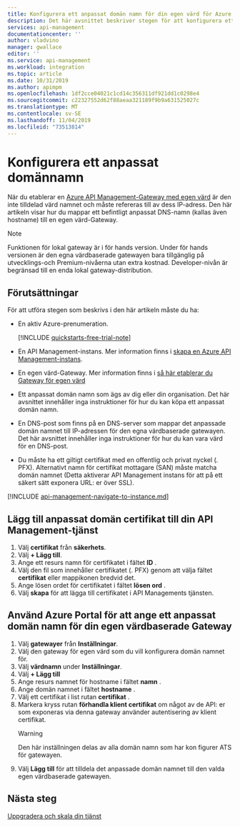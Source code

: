 ```yaml
---
title: Konfigurera ett anpassat domän namn för din egen värd för Azure API Management Gateway | Microsoft Docs
description: Det här avsnittet beskriver stegen för att konfigurera ett anpassat domän namn för Azure API Management Gateway med egen värd.
services: api-management
documentationcenter: ''
author: vladvino
manager: gwallace
editor: ''
ms.service: api-management
ms.workload: integration
ms.topic: article
ms.date: 10/31/2019
ms.author: apimpm
ms.openlocfilehash: 1df2cce04021c1cd14c356311df921dd1c0298e4
ms.sourcegitcommit: c22327552d62f88aeaa321189f9b9a631525027c
ms.translationtype: MT
ms.contentlocale: sv-SE
ms.lasthandoff: 11/04/2019
ms.locfileid: "73513814"
---
```

# <a name="configure-a-custom-domain-name"></a>Konfigurera ett anpassat domännamn

När du etablerar en [Azure API Management-Gateway med egen värd](self-hosted-gateway-overview.md) är den inte tilldelad värd namnet och måste refereras till av dess IP-adress. Den här artikeln visar hur du mappar ett befintligt anpassat DNS-namn (kallas även hostname) till en egen värd-Gateway.

> [!NOTE]
> Funktionen för lokal gateway är i för hands version. Under för hands versionen är den egna värdbaserade gatewayen bara tillgänglig på utvecklings-och Premium-nivåerna utan extra kostnad. Developer-nivån är begränsad till en enda lokal gateway-distribution.

## <a name="prerequisites"></a>Förutsättningar

För att utföra stegen som beskrivs i den här artikeln måste du ha:

-   En aktiv Azure-prenumeration.

    [!INCLUDE [quickstarts-free-trial-note](../../includes/quickstarts-free-trial-note.md)]

-   En API Management-instans. Mer information finns i [skapa en Azure API Management-instans](get-started-create-service-instance.md).
- En egen värd-Gateway. Mer information finns i [så här etablerar du Gateway för egen värd](api-management-howto-provision-self-hosted-gateway.md)
-   Ett anpassat domän namn som ägs av dig eller din organisation. Det här avsnittet innehåller inga instruktioner för hur du kan köpa ett anpassat domän namn.
-   En DNS-post som finns på en DNS-server som mappar det anpassade domän namnet till IP-adressen för den egna värdbaserade gatewayen. Det här avsnittet innehåller inga instruktioner för hur du kan vara värd för en DNS-post.
-   Du måste ha ett giltigt certifikat med en offentlig och privat nyckel (. PFX). Alternativt namn för certifikat mottagare (SAN) måste matcha domän namnet (Detta aktiverar API Management instans för att på ett säkert sätt exponera URL: er över SSL).

[!INCLUDE [api-management-navigate-to-instance.md](../../includes/api-management-navigate-to-instance.md)]

## <a name="add-custom-domain-certificate-to-your-api-management-service"></a>Lägg till anpassat domän certifikat till din API Management-tjänst

1. Välj **certifikat** från **säkerhets**.
2. Välj **+ Lägg till**.
3. Ange ett resurs namn för certifikatet i fältet **ID** .
4. Välj den fil som innehåller certifikatet (. PFX) genom att välja fältet **certifikat** eller mappikonen bredvid det.
5. Ange lösen ordet för certifikatet i fältet **lösen ord** .
6. Välj **skapa** för att lägga till certifikatet i API Managements tjänsten.

## <a name="use-the-azure-portal-to-set-a-custom-domain-name-for-your-self-hosted-gateway"></a>Använd Azure Portal för att ange ett anpassat domän namn för din egen värdbaserade Gateway

1. Välj **gatewayer** från **Inställningar**.
2. Välj den gateway för egen värd som du vill konfigurera domän namnet för.
3. Välj **värdnamn** under **Inställningar**.
4. Välj **+ Lägg till**
5. Ange resurs namnet för hostname i fältet **namn** .
6. Ange domän namnet i fältet **hostname** .
7. Välj ett certifikat i list rutan **certifikat** .
8. Markera kryss rutan **förhandla klient certifikat** om något av de API: er som exponeras via denna gateway använder autentisering av klient certifikat.
    > [!WARNING]
    > Den här inställningen delas av alla domän namn som har kon figurer ATS för gatewayen.
9. Välj **Lägg till** för att tilldela det anpassade domän namnet till den valda egen värdbaserade gatewayen.

## <a name="next-steps"></a>Nästa steg

[Uppgradera och skala din tjänst](upgrade-and-scale.md)
